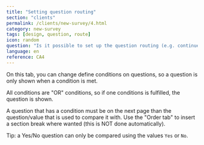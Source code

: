 ```yaml
---
title: "Setting question routing"
section: "clients"
permalink: /clients/new-survey/4.html
category: new-survey
tags: [design, question, route]
icon: random
question: "Is it possible to set up the question routing (e.g. continue if answered yes, or skip to the next section if answered no)?"
language: en
reference: CA4
---
```


On this tab, you can change define conditions on questions, so a question is only shown when a condition is met.

All conditions are "OR" conditions, so if one conditions is fulfilled, the question is shown.

A question that has a condition must be on the next page than the question/value that is used to compare it with. Use the "Order tab" to insert a section break where wanted (this is NOT done automatically).

Tip: a Yes/No question can only be compared using the values `Yes` or `No`.
